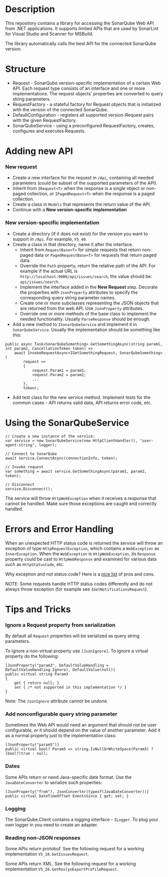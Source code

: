 # Description

This repository contains a library for accessing the SonarQube Web API from .NET applications. It supports limited APIs that are used by SonarLint for Visual Studio and Scanner for MSBuild.

The library automatically calls the best API for the connected SonarQube version.



# Structure

- Request - SonarQube version-specific implementation of a certain Web API. Each request type consists of an interface and one or more implementations. The request objects' properties are converted to query string parameters.
- RequestFactory - a stateful factory for Request objects that is initialized with the version of the connected SonarQube.
- DefaultConfiguration - registers all supported version-Request pairs with the given RequestFactory.
- SonarQubeService - using a preconfigured RequestFactory, creates, configures and executes Requests.



# Adding new API

### New request

- Create a new interface for the request in `/Api`, containing all needed parameters (could be subset of the supported parameters of the API).
- Inherit from `IRequest<T>` when the response is a single object or non-paged collection, or `IPagedRequest<T>` when the response is a paged collection.
- Create a class in `Models` that represents the return value of the API.
- Continue with a **New version-specific implementation**

### New version-specific implementation

- Create a directory (if it does not exist) for the version you want to support in `/Api`. For example, `V5_40`.
- Create a class in that directory, name it after the interface.
  - Inherit from `RequestBase<T>` for simple requests that return non-paged data or `PagedRequestBase<T>` for requests that return paged data.
  - Override the `Path` property, return the relative path of the API. For example if the actual URL is `http://localhost:9000/api/issues/search`, the value should be: `api/issues/search`.
  - Implement the interface added in the **New Request** step. Decorate the properties with `JsonProperty` attributes to specify the corresponding query string parameter names.
  - Create one or more subclasses representing the JSON objects that are returned from the web API. Use `JsonProperty` attributes.
  - Override one or more methods of the base class to implement the needed functionality. Usually `ParseResponse` should be enough.
- Add a new method to `ISonarQubeService` and implement it in `SonarQubeService`. Usually the implementation should be something like this:

```
public async Task<SonarQubeSomething> GetSomethingAsync(string param1, int param2, CancellationToken token) =>
    await InvokeRequestAsync<IGetSomethingRequest, SonarQubeSomething>(
        request =>
        {
            request.Param1 = param1;
            request.Param2 = param2;
            ...
        },
        token);
```

- Add test class for the new service method. Implement tests for the common cases - API returns valid data, API returns error code, etc.



# Using the SonarQubeService

```
// Create a new instance of the service:
var service = new SonarQubeService(new HttpClientHandler(), "user-agent-string", logger);

// Connect to SonarQube
await service.ConnectAsync(connectionInfo, token);

// Invoke request
var something = await service.GetSomethingAsync(param1, param2, token);

// Disconnect
service.Disconnect();
```

The service will throw `HttpWebException` when it receives a response that cannot be handled. Make sure those exceptions are caught and correctly handled.



# Errors and Error Handling

When an unexpected HTTP status code is returned the service will throw an exception of type `HttpRequestException`, which contains a `WebException` as `InnerException`. When the `WebException` is `HttpWebException`, its `Response` property could be cast to `HttpWebResponse` and examined for various data such as `HttpStatusCode`, etc.

Why exception and not status code? Here is a [nice list](https://stackoverflow.com/questions/4670987/why-is-it-better-to-throw-an-exception-rather-than-return-an-error-code) of pros and cons.

NOTE: Some requests handle HTTP status codes differently and do not always throw exception (for example see `IGetNotificationsRequest`).


# Tips and Tricks

### Ignore a Request property from serialization

By default all `Request` properties will be serialized as query string parameters.

To ignore a non-virtual property use `[JsonIgnore]`. To ignore a virtual property do the following:
```
[JsonProperty("param3", DefaultValueHandling = DefaultValueHandling.Ignore), DefaultValue(null)]
public virtual string Param3
{
    get { return null; }
    set { /* not supported in this implementation */ }
}
```

Note: The `JsonIgnore` attribute cannot be undone.

### Add nonconfigurable query string parameter

Sometimes the Web API would need an argument that should not be user configurable, or it should depend on the value of another parameter. Add it as a normal property just to the implementation class:

```
[JsonProperty("param5")]
public virtual bool? Param5 => string.IsNullOrWhiteSpace(Param3) ? (bool?)true : null;
```

### Dates

Some APIs return or need Java-specific date format. Use the `JavaDateConverter` to serialize such properties:

```
[JsonProperty("from"), JsonConverter(typeof(JavaDateConverter))]
public virtual DateTimeOffset EventsSince { get; set; }
```


### Logging

The SonarQube.Client contains a logging interface - `ILogger`. To plug your own logger in you need to create an adapter.


### Reading non-JSON responses

Some APIs return protobuf. See the following request for a working implementation `V5_10.GetIssuesRequest`.

Some APIs return XML. See the following request for a working implementation `V5_20.GetRoslynExportProfileRequest`.


